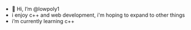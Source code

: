 - 👋 Hi, I’m @lowpoly1
- i enjoy c++ and web development, i'm hoping to expand to other things
- i’m currently learning c++ 

<!---
name-is-available/name-is-available is a ✨ special ✨ repository because its `README.md` (this file) appears on your GitHub profile.
You can click the Preview link to take a look at your changes.
--->
